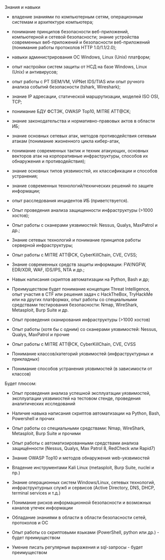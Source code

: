 Знания и навыки

- владение знаниями по компьютерным сетям, операционным системам и архитектуре компьютера;
- понимание принципов безопасности веб-приложений, компьютерной и сетевой безопасности;
знание устройства современных веб-приложений и безопасности веб-приложений (понимание работы протоколов HTTP 1.0/1.1/2.0);
- навыки администрирования ОС Windows, Linux (Unix) платформ;
- опыт настройки систем защиты от НСД на базе Windows, Linux (Unix) и антивирусов;
- опыт работы с PT SIEM/VM, ViPNet IDS/TIAS или опыт ручного анализа событий безопасности (tshark, Wireshark);
- знание IP адресации, статической маршрутизации, моделей ISO OSI, TCP;
- понимание БДУ ФСТЭК, OWASP Top10, MITRE ATT@CK;
- знание законодательства и нормативно-правовых актов в области ИБ;
- знание основных сетевых атак, методов противодействия сетевым атакам (понимание жизненного цикла кибер-атак,
- понимание современных тактик и техник атакующих, основных векторов атак на корпоративные инфраструктуры, способов их обнаружения и противодействия);
- знание основных типов уязвимостей, их классификации и способов устранения;
- знание современных технологий/технических решений по защите информации;
- опыт расследования инцидентов ИБ (приветствуется).

- Опыт проведения анализа защищенности инфраструктуры (>1000 хостов);
- Опыт работы с сканерами уязвимостей: Nessus, Qualys, MaxPatrol и др.;
- Знание сетевых технологий и понимание принципов работы серверной инфраструктуры;
- Опыт работы с MITRE ATT@CK, CyberKillChain, CVE, CVSS;
- Знание современных средств защиты информации: FW/NGFW, EDR/XDR, WAF, IDS/IPS, NTA и др.;
- Навык написания скриптов автоматизации на Python, Bash и др;
- Преимуществом будет понимание концепции Threat Intelligence, опыт участия в CTF или решения задач с HackTheBox, TryHackMe или на других платформах, опыт работы со специальными средствами тестирования безопасности: Nmap, WireShark, Metasploit, Burp Suite и др.

- Опыт проведения сканирования инфраструктуры (>1000 хостов)
- Опыт работы (хотя бы с одним) со сканерами уязвимостей: Nessus, Qualys, MaxPatrol и прочие
- Опыт работы с MITRE ATT@CK, CyberKillChain, CVE, CVSS
- Понимание классов/категорий уязвимостей (инфраструктурных и прикладных)
- Понимание способов устранения уязвимостей (в зависимости от классов)

Будет плюсом:

- Опыт проведения анализа успешной эксплуатации уязвимостей, эксплуатации уязвимостей на тестовом стенде, проведения аналитических исследований
- Наличие навыка написания скриптов автоматизации на Python, Bash, Powershell и прочих
- Опыт работы со специальными средствами: Nmap, WireShark, Metasploit, Burp Suite и прочими

- Опыт работы с автоматизированными средствами анализа защищённости (Nessus, Qualys, Max Patrol 8, RedCheck или Rapid7)
- Знание OWASP Top10 и методов обнаружения web-уязвимостей
- Владение инструментами Kali Linux (metasploit, Burp Suite, nuclei и пр.)
- Знание операционных систем Windows/Linux, сетевых технологий, инфраструктурных служб и сервисов (Active Directory, DNS, DHCP, terminal services и т.д.)
- Понимание рисков информационной безопасности и возможных каналов утечек информации
- Обладание знаниями в области в области безопасности сетей, протоколов и ОС
- Опыт работы со скриптовыми языками (PowerShell, python или др.) - будет преимуществом
- Умение писать регулярные выражения и sql-запросы - будет преимуществом
